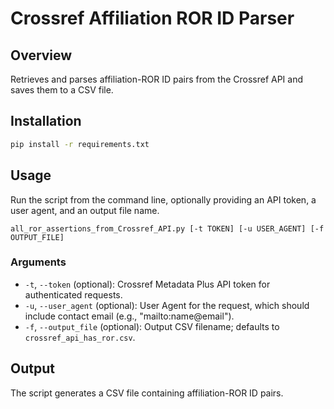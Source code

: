 # Crossref Affiliation ROR ID Parser

## Overview
Retrieves and parses affiliation-ROR ID pairs from the Crossref API and saves them to a CSV file.


## Installation

```bash
pip install -r requirements.txt
```

## Usage
Run the script from the command line, optionally providing an API token, a user agent, and an output file name.

```
all_ror_assertions_from_Crossref_API.py [-t TOKEN] [-u USER_AGENT] [-f OUTPUT_FILE]
```

### Arguments
- `-t`, `--token` (optional): Crossref Metadata Plus API token for authenticated requests.
- `-u`, `--user_agent` (optional): User Agent for the request, which should include contact email (e.g., "mailto:name@email").
- `-f`, `--output_file` (optional): Output CSV filename; defaults to `crossref_api_has_ror.csv`.

## Output
The script generates a CSV file containing affiliation-ROR ID pairs.